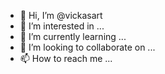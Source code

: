 - 👋 Hi, I’m @vickasart
- 👀 I’m interested in ...
- 🌱 I’m currently learning ...
- 💞️ I’m looking to collaborate on ...
- 📫 How to reach me ...

<!---
vickasart/vickasart is a ✨ special ✨ repository because its `README.md` (this file) appears on your GitHub profile.
You can click the Preview link to take a look at your changes.
--->
